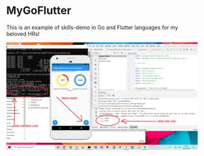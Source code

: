 # MyGoFlutter
This is an example of skills-demo in Go and Flutter languages ​​for my beloved HRs!

![Alt text](/DEMO.png?raw=true "Optional Title")
